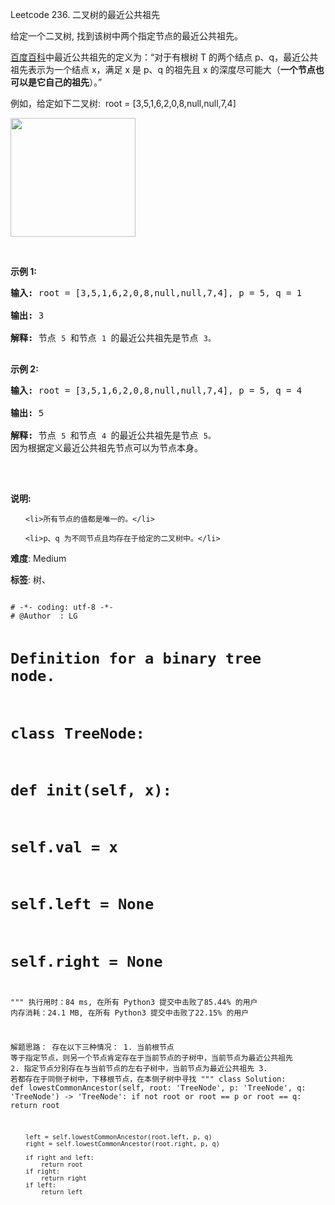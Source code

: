 Leetcode 236. 二叉树的最近公共祖先
<p>给定一个二叉树, 找到该树中两个指定节点的最近公共祖先。</p>


<p><a href="https://baike.baidu.com/item/%E6%9C%80%E8%BF%91%E5%85%AC%E5%85%B1%E7%A5%96%E5%85%88/8918834?fr=aladdin" target="_blank">百度百科</a>中最近公共祖先的定义为：&ldquo;对于有根树 T 的两个结点 p、q，最近公共祖先表示为一个结点 x，满足 x 是 p、q 的祖先且 x 的深度尽可能大（<strong>一个节点也可以是它自己的祖先</strong>）。&rdquo;</p>



<p>例如，给定如下二叉树:&nbsp; root =&nbsp;[3,5,1,6,2,0,8,null,null,7,4]</p>



<p><img alt="" src="https://assets.leetcode-cn.com/aliyun-lc-upload/uploads/2018/12/15/binarytree.png" style="height: 190px; width: 200px;"></p>



<p>&nbsp;</p>



<p><strong>示例 1:</strong></p>



<pre><strong>输入:</strong> root = [3,5,1,6,2,0,8,null,null,7,4], p = 5, q = 1

<strong>输出:</strong> 3

<strong>解释: </strong>节点 <code>5 </code>和节点 <code>1 </code>的最近公共祖先是节点 <code>3。</code>

</pre>



<p><strong>示例&nbsp;2:</strong></p>



<pre><strong>输入:</strong> root = [3,5,1,6,2,0,8,null,null,7,4], p = 5, q = 4

<strong>输出:</strong> 5

<strong>解释: </strong>节点 <code>5 </code>和节点 <code>4 </code>的最近公共祖先是节点 <code>5。</code>因为根据定义最近公共祖先节点可以为节点本身。

</pre>



<p>&nbsp;</p>



<p><strong>说明:</strong></p>



<ul>

	<li>所有节点的值都是唯一的。</li>

	<li>p、q 为不同节点且均存在于给定的二叉树中。</li>

</ul>





 **难度**: Medium



 **标签**: 树、 





<div class="hcb_wrap">
<pre class="prism undefined-numbers lang-python" data-lang="Python"><code>
# -*- coding: utf-8 -*-
# @Author  : LG

# Definition for a binary tree node.
# class TreeNode:
#     def __init__(self, x):
#         self.val = x
#         self.left = None
#         self.right = None

"""
执行用时：84 ms, 在所有 Python3 提交中击败了85.44% 的用户
内存消耗：24.1 MB, 在所有 Python3 提交中击败了22.15% 的用户

解题思路：
    存在以下三种情况：
        1. 当前根节点 等于指定节点，则另一个节点肯定存在于当前节点的子树中，当前节点为最近公共祖先
        2. 指定节点分别存在与当前节点的左右子树中，当前节点为最近公共祖先
        3. 若都存在于同侧子树中，下移根节点，在本侧子树中寻找
"""
class Solution:
    def lowestCommonAncestor(self, root: 'TreeNode', p: 'TreeNode', q: 'TreeNode') -> 'TreeNode':
        if not root or root == p or root == q:
            return root

        left = self.lowestCommonAncestor(root.left, p, q)
        right = self.lowestCommonAncestor(root.right, p, q)

        if right and left:
            return root
        if right:
            return right
        if left:
            return left
</code></pre></div>
